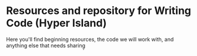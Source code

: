 # Resources and repository for Writing Code (Hyper Island)

Here you'll find beginning resources, the code we will work with, and anything else that needs sharing̦